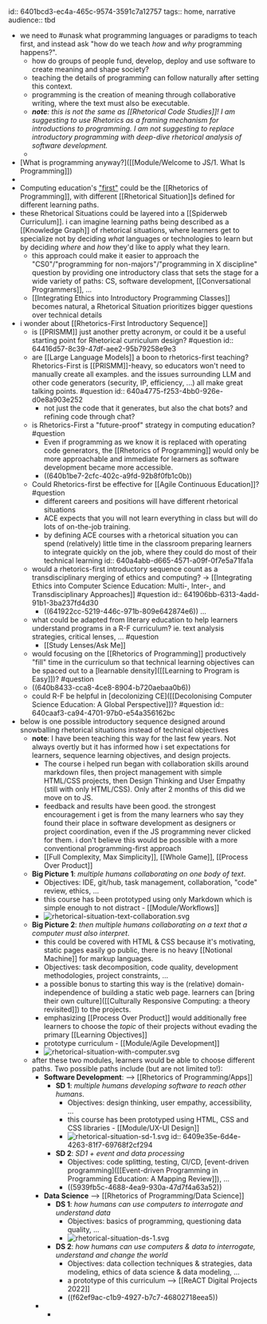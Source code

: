 id:: 6401bcd3-ec4a-465c-9574-3591c7a12757
tags::  home,  narrative
audience:: tbd

- we need to #unask what programming languages or paradigms to teach first, and instead ask "how do we teach _how_ and _why_ programming happens?".
	- how do groups of people fund, develop, deploy and use software to create meaning and shape society?
	- teaching the details of programming can follow naturally after setting this context.
	- programming is the creation of meaning through collaborative writing, where the text must also be executable.
	- _**note**: this is not the same as [[Rhetorical Code Studies]]! I am suggesting to use Rhetorics as a framing mechanism for introductions to programming. I am not suggesting to replace introductory programming with deep-dive rhetorical analysis of software development._
	-
- [What is programming anyway?]([[Module/Welcome to JS/1. What Is Programming]])
-
- Computing education's ["first"](((63f60cad-216a-41dd-9343-53e4640ebb3a))) could be the [[Rhetorics of Programming]], with different [[Rhetorical Situation]]s defined for different learning paths.
- these Rhetorical Situations could be layered into a [[Spiderweb Curriculum]].  i can imagine learning paths being described as a [[Knowledge Graph]] of rhetorical situations, where learners get to specialize not by deciding _what_ languages or technologies to learn but by deciding _where_ and _how_ they'd like to apply what they learn.
	- this approach could make it easier to approach the "CS0"/"programming for non-majors"/"programming in X discipline" question by providing one introductory class that sets the stage for a wide variety of paths: CS, software development, [[Conversational Programmers]], ...
	- [[Integrating Ethics into Introductory Programming Classes]] becomes natural, a Rhetorical Situation prioritizes bigger questions over technical details
- i wonder about [[Rhetorics-First Introductory Sequence]]
	- is [[PRISMM]] just another pretty acronym, or could it be a useful starting point for Rhetorical curriculum design? #question
	  id:: 64416d57-8c39-47df-aee2-95b79258e9e3
	- are [[Large Language Models]] a boon to rhetorics-first teaching?  Rhetorics-First is [[PRISMM]]-heavy, so educators won't need to manually create all examples. and the issues surrounding LLM and other code generators (security, IP, efficiency, ...) all make great talking points.   #question
	  id:: 640a4775-f253-4bb0-926e-d0e8a903e252
		- not just the code that it generates, but also the chat bots? and refining code through chat?
	- is Rhetorics-First a "future-proof" strategy in computing education? #question
		- Even if programming as we know it is replaced with operating code generators, the [[Rhetorics of Programming]] would only be more approachable and immediate for learners as software development became more accessible.
		- ((640b1be7-2cfc-402c-a9fd-92b8f0fb1c0b))
	- Could Rhetorics-first be effective for [[Agile Continuous Education]]? #question
		- different careers and positions will have different rhetorical situations
		- ACE expects that you will not learn everything in class but will do lots of on-the-job training.
		- by defining ACE courses with a rhetorical situation you can spend (relatively) little time in the classroom preparing learners to integrate quickly on the job, where they could do most of their technical learning
		  id:: 640a4abb-d665-4571-a09f-0f7e5a71fa1a
	- would a rhetorics-first introductory sequence count as a transdisciplinary merging of ethics and computing? -> [[Integrating Ethics into Computer Science Education: Multi-, Inter-, and Transdisciplinary Approaches]] #question
	  id:: 641906bb-6313-4add-91b1-3ba237fd4d30
		- ((641922cc-5219-446c-971b-809e642874e6)) ...
	- what could be adapted from literary education to help learners understand programs in a R-F curriculum? ie. text analysis strategies, critical lenses, ... #question
		- [[Study Lenses/Ask Me]]
	- would focusing on the [[Rhetorics of Programming]] productively "fill" time in the curriculum so that technical learning objectives can be spaced out to a [learnable density]([[Learning to Program is Easy]])? #question
	- ((640b8433-cca8-4ce8-8904-b720aebaa0b6))
	- could R-F be helpful in [decolonizing CE]([[Decolonising Computer Science Education: A Global Perspective]])? #question
	  id:: 640caaf3-ca94-4701-97b0-e54a356162bc
- below is one possible introductory sequence designed around snowballing rhetorical situations instead of technical objectives
	- **note**: I have been teaching this way for the last few years. Not always overtly but it has informed how i set expectations for learners, sequence learning objectives, and design projects.
		- The course i helped run began with collaboration skills around markdown files, then project management with simple HTML/CSS projects, then Design Thinking and User Empathy (still with only HTML/CSS).  Only after 2 months of this did we move on to JS.
		- feedback and results have been good.  the strongest encouragement i get is from the many learners who say they found their place in software development as designers or project coordination, even if the JS programming never clicked for them. i don't believe this would be possible with a more conventional programming-first approach
		- [[Full Complexity, Max Simplicity]], [[Whole Game]], [[Process Over Product]]
	- **Big Picture 1**: *multiple humans collaborating on one body of text*.
		- Objectives: IDE, git/hub, task management, collaboration, "code" review, ethics, ...
		- this course has been prototyped using only Markdown which is simple enough to not distract - [[Module/Workflows]]
		- ![rhetorical-situation-text-collaboration.svg](../assets/rhetorical-situation-text-collaboration_1678361608787_0.svg)
	- **Big Picture 2**: *then multiple humans collaborating on a text that a computer must also interpret*.
		- this could be covered with HTML & CSS because it's motivating, static pages easily go public, there is no heavy [[Notional Machine]] for markup languages.
		- Objectives: task decomposition, code quality, development methodologies, project constraints, ...
		- a possible bonus to starting this way is the (relative) domain-independence of building a static web page.  learners can [bring their own culture]([[Culturally Responsive Computing: a theory revisited]]) to the projects.
		- emphasizing [[Process Over Product]] would additionally free learners to choose the _topic_ of their projects without evading the primary [[Learning Objectives]]
		- prototype curriculum - [[Module/Agile Development]]
		- ![rhetorical-situation-with-computer.svg](../assets/rhetorical-situation-with-computer_1678362524147_0.svg)
	- after these two modules, learners would be able to choose different paths.  Two possible paths include (but are not limited to!):
		- **Software Development**: --> [[Rhetorics of Programming/Apps]]
			- **SD 1**: *multiple humans developing software to reach other humans*.
				- Objectives: design thinking, user empathy, accessibility, ...
				- this course has been prototyped using HTML, CSS and CSS libraries - [[Module/UX-UI Design]]
				- ![rhetorical-situation-sd-1.svg](../assets/rhetorical-situation-sd-1_1678369642231_0.svg)
				  id:: 6409e35e-6d4e-4263-81f7-69768f2cf294
			- **SD 2**: *SD1 + event and data processing*
				- Objectives: code splitting, testing, CI/CD, [event-driven programming]([[Event-driven Programming in Programming Education: A Mapping Review]]), ...
				- ((5939fb5c-4688-4ea9-930a-47d7f4a63a52))
		- **Data Science** --> [[Rhetorics of Programming/Data Science]]
			- **DS 1**: *how humans can use computers to interrogate and understand data*
				- Objectives: basics of programming, questioning data quality, ...
				- ![rhetorical-situation-ds-1.svg](../assets/rhetorical-situation-ds-1_1678370358112_0.svg)
			- **DS 2**: *how humans can use computers & data to interrogate, understand and change the world*
				- Objectives:  data collection techniques & strategies, data modeling, ethics of data science & data modeling,  ...
				- a prototype of this curriculum --> [[ReACT Digital Projects 2022]]
				- ((f62ef9ac-c1b9-4927-b7c7-46802718eea5))
		-
			-